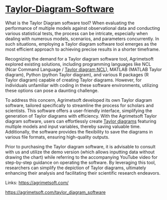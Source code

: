 # <a href="https://agrimetsoft.com/taylor_diagram_software" target="_blank">Taylor-Diagram-Software</a>
What is the Taylor Diagram software tool?
When evaluating the performance of multiple models against observational data and conducting various statistical tests, the process can be intricate, especially when dealing with numerous models, scenarios, and parameters concurrently. In such situations, employing a Taylor diagram software tool emerges as the most efficient approach to achieving precise results in a shorter timeframe.

Recognizing the demand for a Taylor diagram software tool, Agrimetsoft explored existing solutions, including programming languages like NCL (Ncar Command Language / <a href="https://agrimetsoft.com/taylor_diagram_software" target="_blank">Taylor diagram NCL</a>), MATLAB (MATLAB Taylor diagram), Python (python Taylor diagram), and various R packages (R Taylor diagram) capable of creating Taylor diagrams. However, for individuals unfamiliar with coding in these software environments, utilizing these options can pose a daunting challenge.

To address this concern, Agrimetsoft developed its own Taylor diagram software, tailored specifically to streamline the process for scholars and scientists. This software offers a user-friendly interface, simplifying the generation of Taylor diagrams with efficiency. With the Agrimetsoft Taylor diagram software, users can effortlessly create <a href="https://agrimetsoft.com/taylor_diagram_software" target="_blank">Taylor diagrams</a> featuring multiple models and input variables, thereby saving valuable time. Additionally, the software provides the flexibility to save the diagrams in various file formats, ensuring high-quality outputs.

Prior to purchasing the Taylor diagram software, it is advisable to consult with us and utilize the demo version (which allows inputting data without drawing the chart) while referring to the accompanying YouTube video for step-by-step guidance on operating the software. By leveraging this tool, researchers can simplify the depiction of Taylor diagrams, ultimately enhancing their analysis and facilitating their scientific research endeavors.

Links:
https://agrimetsoft.com/

https://agrimetsoft.com/taylor_diagram_software
